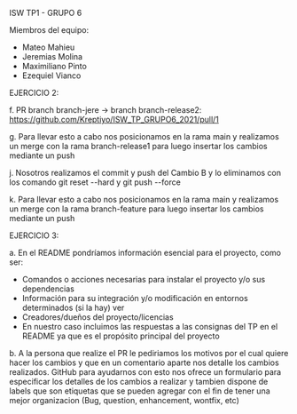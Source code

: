 ISW TP1 - GRUPO 6

Miembros del equipo:
<ul>
<li>Mateo Mahieu</li>
<li>Jeremias Molina</li>
<li>Maximiliano Pinto</li>
  <li>Ezequiel Vianco</li>
  </ul>

EJERCICIO 2:

f. PR branch branch-jere -> branch branch-release2: https://github.com/Kreptiyo/ISW_TP_GRUPO6_2021/pull/1

g. Para llevar esto a cabo nos posicionamos en la rama main y realizamos un merge con la rama branch-release1 para luego insertar los cambios mediante un push

j. Nosotros realizamos el commit y push del Cambio B y lo eliminamos con los comando git reset --hard y git push --force

k. Para llevar esto a cabo nos posicionamos en la rama main y realizamos un merge con la rama branch-feature para luego insertar los cambios mediante un push

EJERCICIO 3:

a. En el README pondríamos información esencial para el proyecto, como ser:

<ul>
<li>Comandos o acciones necesarias para instalar el proyecto y/o sus dependencias</li>
<li>Información para su integración y/o modificación en entornos determinados (si la hay) ver</li>
<li>Creadores/dueños del proyecto/licencias</li>
<li>En nuestro caso incluimos las respuestas a las consignas del TP en el README ya que es el propósito principal del proyecto</li>
</ul>

b. A la persona que realize el PR le pediriamos los motivos por el cual quiere hacer los cambios y que en un comentario aparte nos detalle los cambios realizados.
GitHub para ayudarnos con esto nos ofrece un formulario para especificar los detalles de los cambios a realizar y tambien dispone de labels que son etiquetas que se pueden agregar con el fin de tener una mejor organizacion (Bug, question, enhancement, wontfix, etc)

